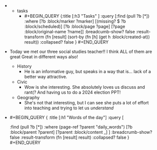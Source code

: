 -
	- tasks
		- #+BEGIN_QUERY
		  {:title [:h3 "Tasks" ]
		  :query [:find (pull ?b [*])
		  :where
		    [?b :block/marker ?marker]
		    [(missing? $ ?b :block/scheduled)]
		    [?b :block/page ?page]
		    [?page :block/original-name ?name]]
		  :breadcumb-show? false
		  :result-transform (fn [result]
		  (sort-by (fn [h]
		  (get h :block/created-at)) result))
		  :collapsed? false
		  }
		  #+END_QUERY
- Today we met our three social studies teacher!!
  I think ALL of them are great
  Great in different ways also!
	- History
		- He is an informative guy, but speaks in a way that is... lack of a better way attractive.
	- Civic
		- Wow is she interesting. She absolutely loves us discuss and rant(?
		  And having us to do a 2024 election PPT!
	- Geography
		- She's not that interesting, but I can see she puts a lot of effort into teaching and trying to let us *understand*
- #+BEGIN_QUERY
  {
  :title [:h1 "Words of the day"]
   :query [
  
  :find (pull ?b [*])
           :where
           (page-ref ?parent "daily_words")
  [?b :block/parent ?parent]
           [?parent :block/content _]
  ]
   :breadcrumb-show? false
   :result-transform (fn [result] result)
   :collapsed? false
  }
  #+END_QUERY